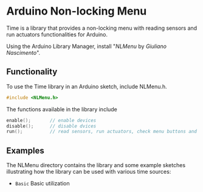 # Arduino Non-locking Menu

Time is a library that provides a non-locking menu with reading sensors and run actuators functionalities for Arduino.

Using the Arduino Library Manager, install "*NLMenu* by *Giuliano Nascimento*".


## Functionality

To use the Time library in an Arduino sketch, include NLMenu.h.

```c
#include <NLMenu.h>
```

The functions available in the library include

```c
enable();       // enable devices
disable();      // disable dvices
run();          // read sensors, run actuators, check menu buttons and show menu if needed
```


## Examples

The NLMenu directory contains the library and some example sketches
illustrating how the library can be used with various time sources:

- `Basic` Basic utilization

